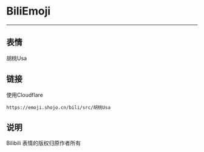 # BiliEmoji
---
## 表情
胡桃Usa
## 链接
使用Cloudflare
```
https://emoji.shojo.cn/bili/src/胡桃Usa
```
## 说明
Bilibili 表情的版权归原作者所有
